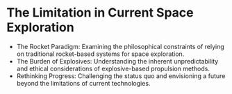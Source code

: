 # The Limitation in Current Space Exploration

* The Rocket Paradigm: Examining the philosophical constraints of relying on traditional rocket-based systems for space exploration.
* The Burden of Explosives: Understanding the inherent unpredictability and ethical considerations of explosive-based propulsion methods.
* Rethinking Progress: Challenging the status quo and envisioning a future beyond the limitations of current technologies.
